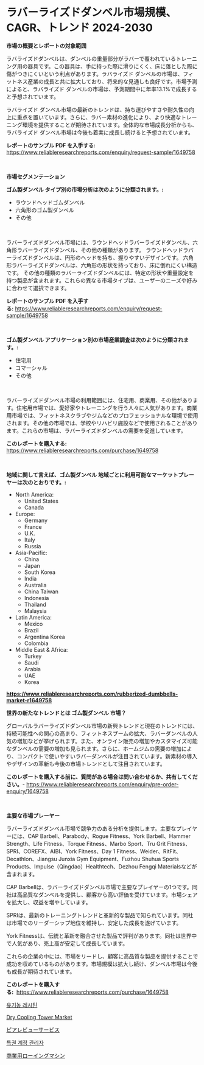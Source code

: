 <p><h1>ラバーライズドダンベル市場規模、CAGR、トレンド 2024-2030</h1></p><p><strong>市場の概要とレポートの対象範囲</strong></p>
<p><p>ラバライズドダンベルは、ダンベルの重量部分がラバーで覆われているトレーニング用の器具です。この器具は、手に持った際に滑りにくく、床に落とした際に傷がつきにくいという利点があります。ラバライズド ダンベルの市場は、フィットネス産業の成長と共に拡大しており、将来的な見通しも良好です。市場予測によると、ラバライズド ダンベルの市場は、予測期間中に年率13.1%で成長すると予想されています。</p><p>ラバライズド ダンベル市場の最新のトレンドは、持ち運びやすさや耐久性の向上に重点を置いています。さらに、ラバー素材の進化により、より快適なトレーニング環境を提供することが期待されています。全体的な市場成長分析からも、ラバライズド ダンベル市場は今後も着実に成長し続けると予想されています。</p></p>
<p><strong>レポートのサンプル PDF を入手する:</strong> <a href="https://www.reliableresearchreports.com/enquiry/request-sample/1649758">https://www.reliableresearchreports.com/enquiry/request-sample/1649758</a></p>
<p>&nbsp;</p>
<p><strong>市場セグメンテーション</strong></p>
<p><strong>ゴム製ダンベル タイプ別の市場分析は次のように分類されます。:</strong></p>
<p><ul><li>ラウンドヘッドゴムダンベル</li><li>六角形のゴム製ダンベル</li><li>その他</li></ul></p>
<p>&nbsp;</p>
<p><p>ラバーライズドダンベル市場には、ラウンドヘッドラバーライズドダンベル、六角形ラバーライズドダンベル、その他の種類があります。 ラウンドヘッドラバーライズドダンベルは、円形のヘッドを持ち、握りやすいデザインです。 六角形ラバーライズドダンベルは、六角形の形状を持っており、床に倒れにくい構造です。 その他の種類のラバーライズドダンベルには、特定の形状や重量設定を持つ製品が含まれます。これらの異なる市場タイプは、ユーザーのニーズや好みに合わせて選択できます。</p></p>
<p><strong>レポートのサンプル PDF を入手する:</strong>&nbsp;<a href="https://www.reliableresearchreports.com/enquiry/request-sample/1649758">https://www.reliableresearchreports.com/enquiry/request-sample/1649758</a></p>
<p>&nbsp;</p>
<p><strong> ゴム製ダンベル アプリケーション別の市場産業調査は次のように分類されます。:</strong></p>
<p><ul><li>住宅用</li><li>コマーシャル</li><li>その他</li></ul></p>
<p>&nbsp;</p>
<p><p>ラバーライズドダンベル市場の利用範囲には、住宅用、商業用、その他があります。住宅用市場では、愛好家やトレーニングを行う人々に人気があります。商業用市場では、フィットネスクラブやジムなどのプロフェッショナルな環境で使用されます。その他の市場では、学校やリハビリ施設などで使用されることがあります。これらの市場は、ラバーライズドダンベルの需要を促進しています。</p></p>
<p><strong>このレポートを購入する:</strong>&nbsp; <a href="https://www.reliableresearchreports.com/purchase/1649758">https://www.reliableresearchreports.com/purchase/1649758</a></p>
<p>&nbsp;</p>
<p><strong>地域に関して言えば、ゴム製ダンベル 地域ごとに利用可能なマーケットプレーヤーは次のとおりです。:</strong></p>
<p><ul>
    <li>
        North America:
        <ul>
            <li>United States</li>
            <li>Canada</li>
        </ul>
    </li>
    <li>
        Europe:
        <ul>
            <li>Germany</li>
            <li>France</li>
            <li>U.K.</li>
            <li>Italy</li>
            <li>Russia</li>
        </ul>
    </li>
    <li>
        Asia-Pacific:
        <ul>
            <li>China</li>
            <li>Japan</li>
            <li>South Korea</li>
            <li>India</li>
            <li>Australia</li>
            <li>China Taiwan</li>
            <li>Indonesia</li>
            <li>Thailand</li>
            <li>Malaysia</li>
        </ul>
    </li>
    <li>
        Latin America:
        <ul>
            <li>Mexico</li>
            <li>Brazil</li>
            <li>Argentina Korea</li>
            <li>Colombia</li>
        </ul>
    </li>
    <li>
        Middle East & Africa:
        <ul>
            <li>Turkey</li>
            <li>Saudi</li>
            <li>Arabia</li>
            <li>UAE</li>
            <li>Korea</li>
        </ul>
    </li>
    </ul></p>
<p><strong><a href="https://www.reliableresearchreports.com/rubberized-dumbbells-market-r1649758">https://www.reliableresearchreports.com/rubberized-dumbbells-market-r1649758</a></strong>&nbsp;</p>
<p><strong>世界の新たなトレンドとは ゴム製ダンベル 市場？</strong></p>
<p><p>グローバルラバーライズドダンベル市場の新興トレンドと現在のトレンドには、持続可能性への関心の高まり、フィットネスブームの拡大、ラバーダンベルの人気の増加などが挙げられます。また、オンライン販売の増加やカスタマイズ可能なダンベルの需要の増加も見られます。さらに、ホームジムの需要の増加により、コンパクトで使いやすいラバーダンベルが注目されています。新素材の導入やデザインの革新も今後の市場トレンドとして注目されています。</p></p>
<p><strong>このレポートを購入する前に、質問がある場合は問い合わせるか、共有してください。</strong>- <a href="https://www.reliableresearchreports.com/enquiry/pre-order-enquiry/1649758">https://www.reliableresearchreports.com/enquiry/pre-order-enquiry/1649758</a></p>
<p>&nbsp;</p>
<p><strong>主要な市場プレーヤー</strong></p>
<p><p>ラバーライズドダンベル市場で競争力のある分析を提供します。主要なプレイヤーには、CAP Barbell、Parabody、Rogue Fitness、York Barbell、Hammer Strength、Life Fitness、Torque Fitness、Marbo Sport、Tru Grit Fitness、SPRI、COREFX、AIBI、York Fitness、Day 1 Fitness、Weider、RitFit、Decathlon、Jiangsu Junxia Gym Equipment、Fuzhou Shuhua Sports Products、Impulse（Qingdao）Healthtech、Dezhou Fengqi Materialsなどが含まれます。</p><p>CAP Barbellは、ラバーライズドダンベル市場で主要なプレイヤーの1つです。同社は高品質なダンベルを提供し、顧客から高い評価を受けています。市場シェアを拡大し、収益を増やしています。</p><p>SPRIは、最新のトレーニングトレンドと革新的な製品で知られています。同社は市場でのリーダーシップ地位を維持し、安定した成長を遂げています。</p><p>York Fitnessは、伝統と革新を融合させた製品で評判があります。同社は世界中で人気があり、売上高が安定して成長しています。</p><p>これらの企業の中には、市場をリードし、顧客に高品質な製品を提供することで成功を収めているものがあります。市場規模は拡大し続け、ダンベル市場は今後も成長が期待されています。</p></p>
<p><strong>このレポートを購入する:</strong>&nbsp;&nbsp;<a href="https://www.reliableresearchreports.com/purchase/1649758">https://www.reliableresearchreports.com/purchase/1649758</a></p>
<p><p><a href="https://medium.com/@jadenraynor/%EC%9C%A0%EA%B8%B0-%EB%A0%88%EC%8B%9C%ED%8B%B4-%EC%8B%9C%EC%9E%A5-%EA%B7%9C%EB%AA%A8-%EC%8B%9C%EC%9E%A5-%EC%A0%84%EB%A7%9D-%EB%B0%8F-%EC%8B%9C%EC%9E%A5-%EC%98%88%EC%B8%A1-2024%EB%85%84%EB%B6%80%ED%84%B0-2031%EB%85%84-f2a4668c4c72">유기농 레시틴</a></p><p><a href="https://github.com/sonuprakash1/Market-Research-Report-List-2/blob/main/dry-cooling-tower-market.md">Dry Cooling Tower Market</a></p><p><a href="https://medium.com/@awicka/%E3%83%94%E3%82%A2%E3%83%AC%E3%83%93%E3%83%A5%E3%83%BC%E3%82%B5%E3%83%BC%E3%83%93%E3%82%B9%E3%81%AE%E5%B8%82%E5%A0%B4%E8%A6%8F%E6%A8%A1-cagr-%E3%83%88%E3%83%AC%E3%83%B3%E3%83%89%E3%82%922024%E5%B9%B4%E3%81%8B%E3%82%892030%E5%B9%B4%E3%81%BE%E3%81%A7-1b231a93bc77">ピアレビューサービス</a></p><p><a href="https://github.com/sammyUltyylrich9067856/Market-Research-Report-List-1/blob/main/240080626345.md">특권 계정 관리자</a></p><p><a href="https://github.com/ReyesKohler20231/Market-Research-Report-List-1/blob/main/607440928749.md">商業用ローイングマシン</a></p></p>